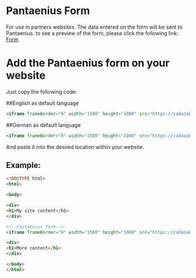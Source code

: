 # Pantaenius Form

For use in partners websites.
The data entered on the form will be sent to Pantaenius.
to see a preview of the form, please click the following link: [Form](https://cadazab.github.io/Pant-form/)

# Add the Pantaenius form on your website

Just copy the following code:

##English as default language
```html
<iframe frameBorder="0" width="1500" height="1000" src="https://cadazab.github.io/Pant-form/eng"></iframe>
```

##German as default language
```html
<iframe frameBorder="0" width="1500" height="1000" src="https://cadazab.github.io/Pant-form/ger"></iframe>
```
And paste it into the desired location within your website.

## Example:
```html
<!DOCTYPE html>
<html>

<body>

<div>
<h1>My site content</h1>
</div> 

<!--Pantaenius form-->
<iframe frameBorder="0" width="1500" height="1000" src="https://cadazab.github.io/Pant-form"></iframe>

<div>
<h1>More content</h1>
</div> 

</body>
</html>
```



